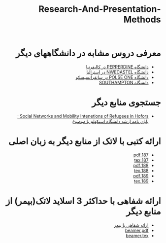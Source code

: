<div dir="rtl">
  
# Research-And-Presentation-Methods


<br>


# معرفی دروس مشابه در دانشگاههای دیگر
- [دانشگاه PEPPERDINE در کالیفرنیا](https://seaver.pepperdine.edu/academics/ge/faculty/researchskills.htm)
- [دانشگاه NWECASTEL در استرالیا](https://libguides.newcastle.edu.au/researchmethods)
- [دانشگاه POLSE ONE در سانفرانسیسکو](https://journals.plos.org/plosone/article?id=10.1371/journal.pone.0218770)
- [ دانشگاه SOUTHAMPTON](https://library.soton.ac.uk/sash/research-methods)

# جستجوی منابع دیگر
- [Social Networks and Mobility Intenetions of Refugees in Hofors : پایان نامه ارشد دانشگاه استکهلم با موضوع](https://methods.sagepub.com/methods-map)

# ارائه کتبی با لاتک از منابع دیگر به زبان اصلی
- [187.pdf](https://github.com/rezvaneh77/PNU_3991_AR/blob/main/Research-And-Presentation-Methods/187.pdf)
- [187.tex](https://github.com/rezvaneh77/PNU_3991_AR/blob/main/Research-And-Presentation-Methods/187.tex)
- [188.pdf](https://github.com/rezvaneh77/PNU_3991_AR/blob/main/Research-And-Presentation-Methods/188.pdf)
- [188.tex](https://github.com/rezvaneh77/PNU_3991_AR/blob/main/Research-And-Presentation-Methods/188.tex)
- [189.pdf](https://github.com/rezvaneh77/PNU_3991_AR/blob/main/Research-And-Presentation-Methods/189.pdf)
- [189.tex](https://github.com/rezvaneh77/PNU_3991_AR/blob/main/Research-And-Presentation-Methods/189.tex)

# ارائه شفاهی با حداکثر 3 اسلاید لاتک(بیمر) از منابع دیگر
- [ارائه شفاهی با بیمر](https://aparat.com/v/pJcbO)
- [beamer.pdf](https://github.com/rezvaneh77/PNU_3991_AR/blob/main/Research-And-Presentation-Methods/beamer.pdf)
- [beamer.tex](https://github.com/rezvaneh77/PNU_3991_AR/blob/main/Research-And-Presentation-Methods/beamer.tex)





